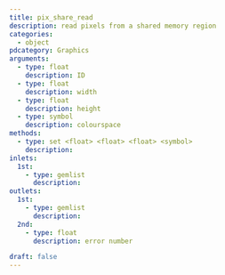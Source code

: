 ```yaml
---
title: pix_share_read
description: read pixels from a shared memory region
categories:
  - object
pdcategory: Graphics
arguments:
  - type: float
    description: ID
  - type: float
    description: width
  - type: float
    description: height
  - type: symbol
    description: colourspace
methods:
  - type: set <float> <float> <float> <symbol>
    description:
inlets:
  1st:
    - type: gemlist
      description:
outlets:
  1st:
    - type: gemlist
      description:
  2nd:
    - type: float
      description: error number

draft: false
---
```

